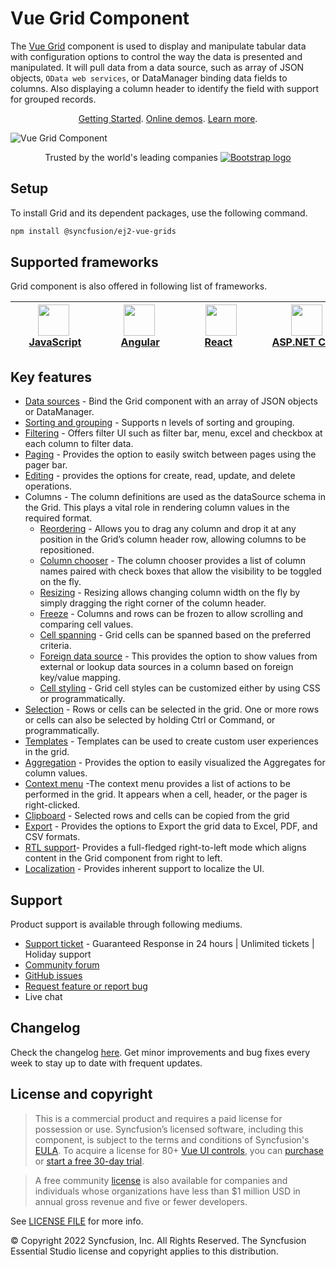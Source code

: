 # Vue Grid Component

The [Vue Grid](https://www.syncfusion.com/vue-ui-components/vue-grid?utm_source=npm&utm_medium=listing&utm_campaign=vue-grid-npm) component is used to display and manipulate tabular data with configuration options to control the way the data is presented and manipulated. It will pull data from a data source, such as array of JSON objects, `OData web services`, or DataManager binding data fields to columns. Also displaying a column header to identify the field with support for grouped records.

<p align="center">
  <a href="https://ej2.syncfusion.com/vue/documentation/grid/getting-started/?utm_source=npm&utm_medium=listing&utm_campaign=vue-grid-npm">Getting Started</a>.
  <a href="https://ej2.syncfusion.com/vue/demos/?utm_source=npm&utm_medium=listing&utm_campaign=vue-grid-npm#/bootstrap5/grid/overview">Online demos</a>.
  <a href="https://www.syncfusion.com/vue-components/vue-grid?utm_source=npm&utm_medium=listing&utm_campaign=vue-grid-npm">Learn more</a>.
</p>

![Vue Grid Component](https://raw.githubusercontent.com/SyncfusionExamples/nuget-img/master/vue/vue-datagrid.png)

<p align="center">
Trusted by the world's leading companies
  <a href="https://www.syncfusion.com">
    <img src="https://raw.githubusercontent.com/SyncfusionExamples/nuget-img/master/syncfusion/syncfusion-trusted-companies.webp" alt="Bootstrap logo">
  </a>
</p>

## Setup

To install Grid and its dependent packages, use the following command.

```sh
npm install @syncfusion/ej2-vue-grids
```
## Supported frameworks

Grid component is also offered in following list of frameworks.

| [<img src="https://ej2.syncfusion.com/github/images/js.svg" height="50" />](https://www.syncfusion.com/javascript-ui-controls?utm_medium=listing&utm_source=github)<br/>&nbsp;&nbsp;&nbsp;&nbsp;&nbsp;[JavaScript](https://www.syncfusion.com/javascript-ui-controls?utm_medium=listing&utm_source=github)&nbsp;&nbsp;&nbsp;&nbsp; | [<img src="https://ej2.syncfusion.com/github/images/angular.svg"  height="50" />](https://www.syncfusion.com/angular-components/?utm_medium=listing&utm_source=github)<br/>&nbsp;&nbsp;&nbsp;&nbsp;&nbsp;&nbsp;&nbsp;[Angular](https://www.syncfusion.com/angular-components/?utm_medium=listing&utm_source=github)&nbsp;&nbsp;&nbsp;&nbsp;&nbsp;&nbsp; | [<img src="https://ej2.syncfusion.com/github/images/react.svg" height="50" />](https://www.syncfusion.com/react-ui-components?utm_medium=listing&utm_source=github)<br/>&nbsp;&nbsp;&nbsp;&nbsp;&nbsp;&nbsp;&nbsp;[React](https://www.syncfusion.com/react-ui-components?utm_medium=listing&utm_source=github)&nbsp;&nbsp;&nbsp;&nbsp;&nbsp;&nbsp;&nbsp;&nbsp;&nbsp; | [<img src="https://ej2.syncfusion.com/github/images/netcore.svg" height="50" />](https://www.syncfusion.com/aspnet-core-ui-controls?utm_medium=listing&utm_source=github)<br/>&nbsp;&nbsp;[ASP.NET&nbsp;Core](https://www.syncfusion.com/aspnet-core-ui-controls?utm_medium=listing&utm_source=github)&nbsp;&nbsp; | [<img src="https://ej2.syncfusion.com/github/images/netmvc.svg" height="50" />](https://www.syncfusion.com/aspnet-mvc-ui-controls?utm_medium=listing&utm_source=github)<br/>&nbsp;&nbsp;[ASP.NET&nbsp;MVC](https://www.syncfusion.com/aspnet-mvc-ui-controls?utm_medium=listing&utm_source=github)&nbsp;&nbsp; | 
| :-----: | :-----: | :-----: | :-----: | :-----: |

## Key features

* [Data sources](https://ej2.syncfusion.com/vue/demos/?utm_source=npm&utm_medium=listing&utm_campaign=vue-grid-npm/#/material/grid/local-data.html) - Bind the Grid component with an array of JSON objects or DataManager.
* [Sorting and grouping](https://ej2.syncfusion.com/vue/demos/?utm_source=npm&utm_medium=listing&utm_campaign=vue-grid-npm/#/material/grid/grouping.html) - Supports n levels of sorting and grouping.
* [Filtering](https://ej2.syncfusion.com/vue/demos/?utm_source=npm&utm_medium=listing&utm_campaign=vue-grid-npm/#/material/grid/filtering.html) - Offers filter UI such as filter bar, menu, excel and checkbox at each column to filter data.
* [Paging](https://ej2.syncfusion.com/vue/demos/?utm_source=npm&utm_medium=listing&utm_campaign=vue-grid-npm/#/material/grid/paging.html) - Provides the option to easily switch between pages using the pager bar.
* [Editing](https://ej2.syncfusion.com/vue/demos/?utm_source=npm&utm_medium=listing&utm_campaign=vue-grid-npm/#/material/grid/inline-editing.html) - provides the options for create, read, update, and delete operations.
* Columns - The column definitions are used as the dataSource schema in the Grid. This plays a vital role in rendering column values in the required format.
  * [Reordering](https://ej2.syncfusion.com/vue/demos/?utm_source=npm&utm_medium=listing&utm_campaign=vue-grid-npm/#/material/grid/reorder.html) - Allows you to drag any column and drop it at any position in the Grid’s column header row, allowing columns to be repositioned.
  * [Column chooser](https://ej2.syncfusion.com/vue/demos/?utm_source=npm&utm_medium=listing&utm_campaign=vue-grid-npm/#/material/grid/column-chooser.html) - The column chooser provides a list of column names paired with check boxes that allow the visibility to be toggled on the fly.
  * [Resizing](https://ej2.syncfusion.com/vue/demos/?utm_source=npm&utm_medium=listing&utm_campaign=vue-grid-npm/#/material/grid/column-resize.html) - Resizing allows changing column width on the fly by simply dragging the right corner of the column header.
  * [Freeze](https://ej2.syncfusion.com/vue/demos/?utm_source=npm&utm_medium=listing&utm_campaign=vue-grid-npm/#/material/grid/frozen.html) - Columns and rows can be frozen to allow scrolling and comparing cell values.
  * [Cell spanning](https://ej2.syncfusion.com/vue/demos/?utm_source=npm&utm_medium=listing&utm_campaign=vue-grid-npm/#/material/grid/column-spanning.html) - Grid cells can be spanned based on the preferred criteria.
  * [Foreign data source](https://ej2.syncfusion.com/vue/demos/?utm_source=npm&utm_medium=listing&utm_campaign=vue-grid-npm/#/material/grid/foreign-key.html) - This provides the option to show values from external or lookup data sources in a column based on foreign key/value mapping.
  * [Cell styling](https://ej2.syncfusion.com/vue/documentation/grid/how-to/?utm_source=npm&utm_medium=listing&utm_campaign=vue-grid-npm#customize-column-styles) - Grid cell styles can be customized either by using CSS or programmatically.
* [Selection](https://ej2.syncfusion.com/vue/demos/?utm_source=npm&utm_medium=listing&utm_campaign=vue-grid-npm/#/material/grid/selection.html) - Rows or cells can be selected in the grid. One or more rows or cells can also be selected by holding Ctrl or Command, or programmatically.
* [Templates](https://ej2.syncfusion.com/vue/demos/?utm_source=npm&utm_medium=listing&utm_campaign=vue-grid-npm/#/material/grid/column-template.html) - Templates can be used to create custom user experiences in the grid.
* [Aggregation](https://ej2.syncfusion.com/vue/demos/?utm_source=npm&utm_medium=listing&utm_campaign=vue-grid-npm/#/material/grid/aggregate.html) - Provides the option to easily visualized the Aggregates for column values.
* [Context menu](https://ej2.syncfusion.com/vue/demos/?utm_source=npm&utm_medium=listing&utm_campaign=vue-grid-npm/#/material/grid/context-menu.html) -The context menu provides a list of actions to be performed in the grid. It appears when a cell, header, or the pager is right-clicked.
* [Clipboard](https://ej2.syncfusion.com/vue/demos/?utm_source=npm&utm_medium=listing&utm_campaign=vue-grid-npm/#/material/grid/clipboard.html) - Selected rows and cells can be copied from the grid
* [Export](https://ej2.syncfusion.com/vue/demos/?utm_source=npm&utm_medium=listing&utm_campaign=vue-grid-npm/#/material/grid/export.html) - Provides the options to Export the grid data to Excel, PDF, and CSV formats.
* [RTL support](https://ej2.syncfusion.com/vue/documentation/grid/global-local/?utm_source=npm&utm_medium=listing&utm_campaign=vue-grid-npm#right-to-left---rtl)- Provides a full-fledged right-to-left mode which aligns content in the Grid component from right to left.
* [Localization](https://ej2.syncfusion.com/vue/documentation/grid/global-local/?utm_source=npm&utm_medium=listing&utm_campaign=vue-grid-npm#localization) - Provides inherent support to localize the UI.

## Support

Product support is available through following mediums.

* [Support ticket](https://support.syncfusion.com/support/tickets/create) - Guaranteed Response in 24 hours | Unlimited tickets | Holiday support
* [Community forum](https://www.syncfusion.com/forums/vue?utm_source=npm&utm_medium=listing&utm_campaign=vue-grid-npm)
* [GitHub issues](https://www.syncfusion.com/vue-components/issues/new)
* [Request feature or report bug](https://www.syncfusion.com/feedback/vue?utm_source=npm&utm_medium=listing&utm_campaign=vue-grid-npm)
* Live chat

## Changelog

Check the changelog [here](https://github.com/syncfusion/ej2-vue-ui-components/blob/master/components/grids/CHANGELOG.md?utm_source=npm&utm_medium=listing&utm_campaign=vue-grid-npm). Get minor improvements and bug fixes every week to stay up to date with frequent updates.

## License and copyright

> This is a commercial product and requires a paid license for possession or use. Syncfusion’s licensed software, including this component, is subject to the terms and conditions of Syncfusion's [EULA](https://www.syncfusion.com/eula/es/). To acquire a license for 80+ [Vue UI controls](https://www.syncfusion.com/vue-components), you can [purchase](https://www.syncfusion.com/sales/products) or [start a free 30-day trial](https://www.syncfusion.com/account/manage-trials/start-trials).

> A free community [license](https://www.syncfusion.com/products/communitylicense) is also available for companies and individuals whose organizations have less than $1 million USD in annual gross revenue and five or fewer developers.

See [LICENSE FILE](https://github.com/syncfusion/ej2-vue-ui-components/blob/master/license?utm_source=npm&utm_medium=listing&utm_campaign=vue-grid-npm) for more info.

&copy; Copyright 2022 Syncfusion, Inc. All Rights Reserved. The Syncfusion Essential Studio license and copyright applies to this distribution.